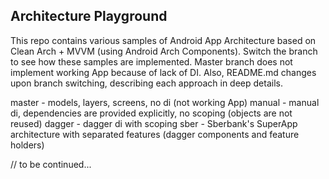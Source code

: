 ## Architecture Playground

This repo contains various samples of Android App Architecture based on Clean Arch + MVVM (using Android Arch Components).
Switch the branch to see how these samples are implemented. Master branch does not implement working App because of lack of DI.
Also, README.md changes upon branch switching, describing each approach in deep details.

master - models, layers, screens, no di (not working App)
manual - manual di, dependencies are provided explicitly, no scoping (objects are not reused)
dagger - dagger di with scoping
sber - Sberbank's SuperApp architecture with separated features (dagger components and feature holders)

// to be continued...
